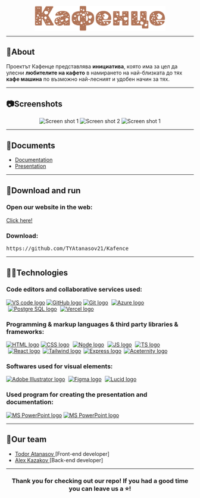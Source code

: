<p align = "center">
<img src = "./Project/assets/logo-web-page.png" alt = "logo" align = "center" width = 350px">
</p>
<hr>
<h2>📰About</h2>
<p>
Проектът Кафенце представлява <b>инициатива</b>, която има за цел да улесни <b>любителите на кафето</b> в намирането на най-близката до тях <b>кафе машина</b> по възможно най-лесният и удобен начин за тях.
</p>
<hr>
<h2>📷Screenshots</h2>
<p align = "center">
<img src = "./client/src/assets/screen-shot-landingpage.png" alt = "Screen shot 1"></img>
<img src = "./client/src/assets/register.png" alt = "Screen shot 2"></img>
<img src = "./client/src/assets/main-page.png" alt = "Screen shot 1"></img>
</p>
<hr>
<h2>📃Documents</h2>
<p align= "left">
<ul>
<li><a href = "https://codingburgas-my.sharepoint.com/:w:/g/personal/tyatanasov21_codingburgas_bg/EbuU6SmsDfVPj1YvGwDX0nUBkVd3BLrVEzfJHZEDUFqm0g?e=EZENp1">Documentation</a></li>
<li>
<a href = "https://codingburgas-my.sharepoint.com/:p:/g/personal/tyatanasov21_codingburgas_bg/EcAbvNpJpTtKpYkF874TR2IBIIIDI8GDG62MyqzknG4CXw?e=qjfety">Presentation<a></li>
</ul>
</p>

<hr>
<h2>🚀Download and run</h2>
<h3>Open our website in the web: </h3>
<a href = "https://alto-music.vercel.app/">Click here!</a>
<h3>Download:</h3>
<pre>https://github.com/TYAtanasov21/Kafence</pre>

<hr>
<h2>🧑‍💻Technologies</h2>
<h3> Code editors and collaborative services used:</h3>
<p align = "left">
    <a href="https://code.visualstudio.com/"><img src="https://upload.wikimedia.org/wikipedia/commons/thumb/9/9a/Visual_Studio_Code_1.35_icon.svg/2048px-Visual_Studio_Code_1.35_icon.svg.png" alt="VS code logo" width=48px /></a>
    <a href="https://github.com/"><img src="https://joshuapenalba.files.wordpress.com/2014/12/github-icon.png" alt="GitHub logo" width = "55"/></a>
    <a href = "https://git-scm.com/"><img src = "https://git-scm.com/images/logos/downloads/Git-Icon-1788C.png" alt = "Git logo" width = 48px></a>
    <a href="https://azure.microsoft.com/en-us"><img src="https://upload.wikimedia.org/wikipedia/commons/thumb/f/fa/Microsoft_Azure.svg/1200px-Microsoft_Azure.svg.png" alt="Azure logo" width="50px" style = "margin-left: 5px"/></a>
    <a href="https://www.postgresql.org/"><img src="https://upload.wikimedia.org/wikipedia/commons/thumb/2/29/Postgresql_elephant.svg/640px-Postgresql_elephant.svg.png" alt="Postgre SQL logo" width="50px" style = "margin-left: 5px"/></a>
    <a href="https://vercel.com/"><img src="https://static.wikia.nocookie.net/logopedia/images/a/a7/Vercel_favicon.svg/revision/latest?cb=20221026155821" alt="Vercel logo" width="50px" style = "margin-left: 5px"/></a>
    </p>
<h3>Programming & markup languages & third party libraries & frameworks:</h3>
<p align = "left">
    <a href="https://html.com/"><img src="https://upload.wikimedia.org/wikipedia/commons/thumb/6/61/HTML5_logo_and_wordmark.svg/1024px-HTML5_logo_and_wordmark.svg.png" alt="HTML logo" width="58px"/></a>
    <a href="https://en.wikipedia.org/wiki/CSS"><img src="https://upload.wikimedia.org/wikipedia/commons/d/d5/CSS3_logo_and_wordmark.svg" alt="CSS logo" width="41px"/></a>
    <a href="https://nodejs.org/en"><img src="https://miro.medium.com/v2/resize:fit:800/1*v2vdfKqD4MtmTSgNP0o5cg.png" alt="Node logo" width="50px" style = "margin-left: 5px"/></a>
    <a href="https://www.javascript.com/"><img src="https://upload.wikimedia.org/wikipedia/commons/thumb/6/6a/JavaScript-logo.png/800px-JavaScript-logo.png" alt="JS logo" width="50px" style = "margin-left: 5px"/></a>
    <a href="https://www.typescriptlang.org/"><img src="https://upload.wikimedia.org/wikipedia/commons/thumb/4/4c/Typescript_logo_2020.svg/1024px-Typescript_logo_2020.svg.png" alt="TS logo" width="50px" style = "margin-left: 5px"/></a>
    <a href="https://react.dev/"><img src="https://upload.wikimedia.org/wikipedia/commons/thumb/3/30/React_Logo_SVG.svg/1200px-React_Logo_SVG.svg.png" alt="React logo" width="50px" style = "margin-left: 5px"/></a>
    <a href="https://tailwindcss.com/"><img src="https://adware-technologies.s3.amazonaws.com/uploads/technology/thumbnail/31/tailwind.png" alt="Tailwind logo" width="50px" style = "margin-left: 3px"/></a>
    <a href="https://expressjs.com/"><img src="https://ajeetchaulagain.com/static/7cb4af597964b0911fe71cb2f8148d64/87351/express-js.png" alt="Express logo" width="50px" style = "margin-left: 3px"/></a>
    <a href="https://webpack.js.org/"><img src="https://cdn.icon-icons.com/icons2/2415/PNG/512/webpack_plain_logo_icon_146297.png" alt="Aceternity logo" width="50px" style = "margin-left: 3px"/></a>


</p>
<h3>Softwares used for visual elements:</h3>
    <a href = "https://www.adobe.com/products/illustrator.html"><img src = "https://upload.wikimedia.org/wikipedia/commons/thumb/f/fb/Adobe_Illustrator_CC_icon.svg/1200px-Adobe_Illustrator_CC_icon.svg.png" alt = "Adobe Illustrator logo" width = 50px /></a>
    <a href = "https://www.figma.com/"><img src = "https://upload.wikimedia.org/wikipedia/commons/thumb/3/33/Figma-logo.svg/1667px-Figma-logo.svg.png" alt = "Figma logo" width = 32px style = "margin-left: 5px"/></a>
    <a href = "https://www.lucidchart.com/"><img src = "https://play-lh.googleusercontent.com/o4vT3StM8rw3Hn15GMtLjuTA6VUWt6jxDvV4d5ahKj9E9nGaLut06tM83NESuTBr-t0" alt = "Lucid logo" height = "50px" style = "margin-left: 5px"/></a>
<h3>Used program for creating the presentation and documentation:</h3>
<p align="left">
   <a href="https://www.microsoft.com/en-ww/microsoft-365/powerpoint"><img src="https://img.icons8.com/color/344/ms-powerpoint.png" alt="MS PowerPoint logo" width=48px /></a>
   <a href="https://www.microsoft.com/en-ww/microsoft-365/word"><img src="https://upload.wikimedia.org/wikipedia/commons/thumb/8/8d/Microsoft_Word_2013-2019_logo.svg/800px-Microsoft_Word_2013-2019_logo.svg.png" alt="MS PowerPoint logo" width = 45px/></a>

</p>
<hr>
<h2 align = "left">🧒Our team</h2>
<ul>
<li><a href = "https://github.com/TYAtanasov21"> Todor Atanasov </a>[Front-end developer] <br></li>
<li><a href = "https://github.com/AZKazakov21"> Alex Kazakov </a> [Back-end developer]<br></li>
</ul>
<hr>
<h3 align = "center">Thank you for checking out our repo! If you had a good time you can leave us a ⭐!</h3>
</p>